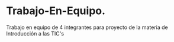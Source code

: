 # Trabajo-En-Equipo.
Trabajo en equipo de 4 integrantes para proyecto de la materia de Introducción a las TIC's 
